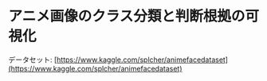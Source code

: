 # アニメ画像のクラス分類と判断根拠の可視化
データセット: [https://www.kaggle.com/splcher/animefacedataset](https://www.kaggle.com/splcher/animefacedataset)